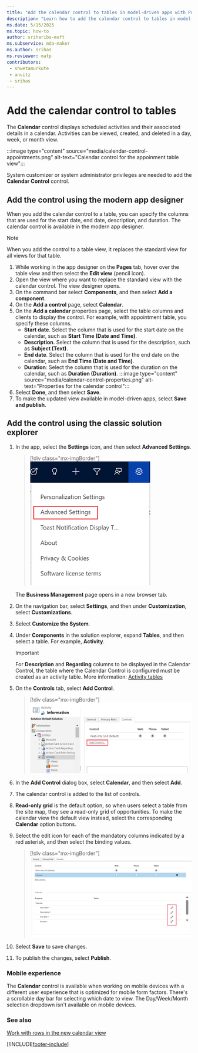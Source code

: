 ```yaml
---
title: "Add the calendar control to tables in model-driven apps with Power Apps"
description: "Learn how to add the calendar control to tables in model-driven apps."
ms.date: 5/15/2025
ms.topic: how-to
author: sriharibs-msft
ms.subservice: mda-maker
ms.author: srihas
ms.reviewer: matp
contributors:
 - shwetamurkute
 - anuitz
 - srihas
---
```


# Add the calendar control to tables

The **Calendar** control displays scheduled activities and their associated details in a calendar. Activities can be viewed, created, and deleted in a day, week, or month view. 

:::image type="content" source="media/calendar-control-appointments.png" alt-text="Calendar control for the appoinment table view":::

System customizer or system administrator privileges are needed to add the **Calendar Control** control.

## Add the control using the modern app designer

When you add the calendar control to a table, you can specify the columns that are used for the start date, end date, description, and duration. The calendar control is available in the modern app designer.

> [!NOTE]
> When you add the control to a table view, it replaces the standard view for all views for that table.

1. While working in the app designer on the **Pages** tab, hover over the table view and then select the **Edit view** (pencil icon).  
1. Open the view where you want to replace the standard view with the calendar control.
   The view designer opens.
1. On the command bar select **Components**, and then select **Add a component**.
1. On the **Add a control** page, select **Calendar**.
1. On the **Add a calendar** properties page, select the table columns and clients to display the control. For example, with appointment table, you specify these columns.
   - **Start date**. Select the column that is used for the start date on the calendar, such as **Start Time (Date and Time)**.
   - **Description**. Select the column that is used for the description, such as **Subject (Text)**.
   - **End date**. Select the column that is used for the end date on the calendar, such as **End Time (Date and Time)**.
   - **Duration**: Select the column that is used for the duration on the calendar, such as **Duration (Duration)**.
   :::image type="content" source="media/calendar-control-properties.png" alt-text="Properties for the calendar control":::
1. Select **Done**, and then select **Save**.
1. To make the updated view available in model-driven apps, select **Save and publish**.

## Add the control using the classic solution explorer

1. In the app, select the **Settings** icon, and then select **Advanced Settings**.

    > [!div class="mx-imgBorder"]
    > ![Advanced settings.](media/advanced-settings.png "Advanced settings")

    The **Business Management** page opens in a new browser tab.
1. On the navigation bar, select **Settings**, and then under **Customization**, select **Customizations**.
1. Select **Customize the System**.
1. Under **Components** in the solution explorer, expand **Tables**, and then select a table. For example, **Activity**.

    > [!IMPORTANT]
    > For **Description** and **Regarding** columns to be displayed in the Calendar Control, the table where the Calendar Control is configured must be created as an activity table. More information: [Activity tables](../data-platform/types-of-entities.md#activity-tables)
1. On the **Controls** tab, select **Add Control**.

    > [!div class="mx-imgBorder"]
    > ![Add control command.](media/add-control.png "Add control command")

1. In the **Add Control** dialog box, select **Calendar**, and then select **Add**.

1. The calendar control is added to the list of controls.

1. **Read-only grid** is the default option, so when users select a table from the site map, they see a read-only grid of opportunities. To make the calendar view the default view instead, select the corresponding **Calendar** option buttons.

1. Select the edit icon for each of the mandatory columns indicated by a red asterisk, and then select the binding values.

    > [!div class="mx-imgBorder"]
    > ![Calendar control added.](media/cal-control-added.png "Calendar control added")

1. Select **Save** to save changes.

1. To publish the changes, select **Publish**.

### Mobile experience

The **Calendar** control is available when working on mobile devices with a different user experience that is optimized for mobile form factors. There's a scrollable day bar for selecting which date to view. The Day/Week/Month selection dropdown isn't available on mobile devices.

### See also

[Work with rows in the new calendar view](../../user/calendar-view.md)

[!INCLUDE[footer-include](../../includes/footer-banner.md)]
